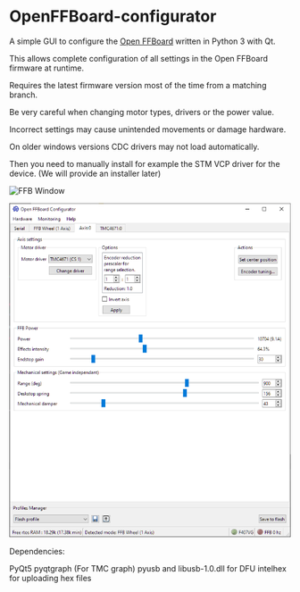 # OpenFFBoard-configurator
A simple GUI to configure the [Open FFBoard](https://github.com/Ultrawipf/OpenFFBoard) written in Python 3 with Qt.

This allows complete configuration of all settings in the Open FFBoard firmware at runtime.

Requires the latest firmware version most of the time from a matching branch.


Be very careful when changing motor types, drivers or the power value.

Incorrect settings may cause unintended movements or damage hardware.


On older windows versions CDC drivers may not load automatically.

Then you need to manually install for example the STM VCP driver for the device. (We will provide an installer later)


![FFB Window](screenshots/FFBwheel_multiaxis.png?raw=true)


![Axis Window](screenshots/Axispage.png?raw=true)

Dependencies:

PyQt5
pyqtgraph (For TMC graph)
pyusb and libusb-1.0.dll for DFU
intelhex for uploading hex files